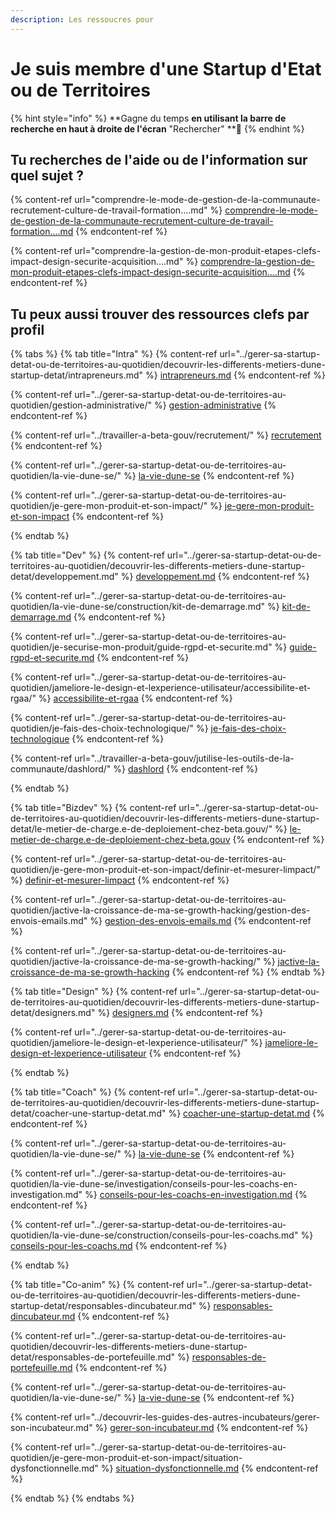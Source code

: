 ```yaml
---
description: Les ressoucres pour
---
```


# Je suis membre d'une Startup d'Etat ou de Territoires

{% hint style="info" %}
**Gagne du temps **en utilisant la barre de recherche en haut à droite de l'écran** "Rechercher" **🔎
{% endhint %}

## Tu recherches de l'aide ou de l'information sur quel sujet ?

{% content-ref url="comprendre-le-mode-de-gestion-de-la-communaute-recrutement-culture-de-travail-formation....md" %}
[comprendre-le-mode-de-gestion-de-la-communaute-recrutement-culture-de-travail-formation....md](comprendre-le-mode-de-gestion-de-la-communaute-recrutement-culture-de-travail-formation....md)
{% endcontent-ref %}

{% content-ref url="comprendre-la-gestion-de-mon-produit-etapes-clefs-impact-design-securite-acquisition....md" %}
[comprendre-la-gestion-de-mon-produit-etapes-clefs-impact-design-securite-acquisition....md](comprendre-la-gestion-de-mon-produit-etapes-clefs-impact-design-securite-acquisition....md)
{% endcontent-ref %}

## Tu peux aussi trouver des ressources clefs par profil 

{% tabs %}
{% tab title="Intra" %}
{% content-ref url="../gerer-sa-startup-detat-ou-de-territoires-au-quotidien/decouvrir-les-differents-metiers-dune-startup-detat/intrapreneurs.md" %}
[intrapreneurs.md](../gerer-sa-startup-detat-ou-de-territoires-au-quotidien/decouvrir-les-differents-metiers-dune-startup-detat/intrapreneurs.md)
{% endcontent-ref %}

{% content-ref url="../gerer-sa-startup-detat-ou-de-territoires-au-quotidien/gestion-administrative/" %}
[gestion-administrative](../gerer-sa-startup-detat-ou-de-territoires-au-quotidien/gestion-administrative/)
{% endcontent-ref %}

{% content-ref url="../travailler-a-beta-gouv/recrutement/" %}
[recrutement](../travailler-a-beta-gouv/recrutement/)
{% endcontent-ref %}

{% content-ref url="../gerer-sa-startup-detat-ou-de-territoires-au-quotidien/la-vie-dune-se/" %}
[la-vie-dune-se](../gerer-sa-startup-detat-ou-de-territoires-au-quotidien/la-vie-dune-se/)
{% endcontent-ref %}

{% content-ref url="../gerer-sa-startup-detat-ou-de-territoires-au-quotidien/je-gere-mon-produit-et-son-impact/" %}
[je-gere-mon-produit-et-son-impact](../gerer-sa-startup-detat-ou-de-territoires-au-quotidien/je-gere-mon-produit-et-son-impact/)
{% endcontent-ref %}


{% endtab %}

{% tab title="Dev" %}
{% content-ref url="../gerer-sa-startup-detat-ou-de-territoires-au-quotidien/decouvrir-les-differents-metiers-dune-startup-detat/developpement.md" %}
[developpement.md](../gerer-sa-startup-detat-ou-de-territoires-au-quotidien/decouvrir-les-differents-metiers-dune-startup-detat/developpement.md)
{% endcontent-ref %}

{% content-ref url="../gerer-sa-startup-detat-ou-de-territoires-au-quotidien/la-vie-dune-se/construction/kit-de-demarrage.md" %}
[kit-de-demarrage.md](../gerer-sa-startup-detat-ou-de-territoires-au-quotidien/la-vie-dune-se/construction/kit-de-demarrage.md)
{% endcontent-ref %}

{% content-ref url="../gerer-sa-startup-detat-ou-de-territoires-au-quotidien/je-securise-mon-produit/guide-rgpd-et-securite.md" %}
[guide-rgpd-et-securite.md](../gerer-sa-startup-detat-ou-de-territoires-au-quotidien/je-securise-mon-produit/guide-rgpd-et-securite.md)
{% endcontent-ref %}

{% content-ref url="../gerer-sa-startup-detat-ou-de-territoires-au-quotidien/jameliore-le-design-et-lexperience-utilisateur/accessibilite-et-rgaa/" %}
[accessibilite-et-rgaa](../gerer-sa-startup-detat-ou-de-territoires-au-quotidien/jameliore-le-design-et-lexperience-utilisateur/accessibilite-et-rgaa/)
{% endcontent-ref %}

{% content-ref url="../gerer-sa-startup-detat-ou-de-territoires-au-quotidien/je-fais-des-choix-technologique/" %}
[je-fais-des-choix-technologique](../gerer-sa-startup-detat-ou-de-territoires-au-quotidien/je-fais-des-choix-technologique/)
{% endcontent-ref %}

{% content-ref url="../travailler-a-beta-gouv/jutilise-les-outils-de-la-communaute/dashlord/" %}
[dashlord](../travailler-a-beta-gouv/jutilise-les-outils-de-la-communaute/dashlord/)
{% endcontent-ref %}


{% endtab %}

{% tab title="Bizdev" %}
{% content-ref url="../gerer-sa-startup-detat-ou-de-territoires-au-quotidien/decouvrir-les-differents-metiers-dune-startup-detat/le-metier-de-charge.e-de-deploiement-chez-beta.gouv/" %}
[le-metier-de-charge.e-de-deploiement-chez-beta.gouv](../gerer-sa-startup-detat-ou-de-territoires-au-quotidien/decouvrir-les-differents-metiers-dune-startup-detat/le-metier-de-charge.e-de-deploiement-chez-beta.gouv/)
{% endcontent-ref %}

{% content-ref url="../gerer-sa-startup-detat-ou-de-territoires-au-quotidien/je-gere-mon-produit-et-son-impact/definir-et-mesurer-limpact/" %}
[definir-et-mesurer-limpact](../gerer-sa-startup-detat-ou-de-territoires-au-quotidien/je-gere-mon-produit-et-son-impact/definir-et-mesurer-limpact/)
{% endcontent-ref %}

{% content-ref url="../gerer-sa-startup-detat-ou-de-territoires-au-quotidien/jactive-la-croissance-de-ma-se-growth-hacking/gestion-des-envois-emails.md" %}
[gestion-des-envois-emails.md](../gerer-sa-startup-detat-ou-de-territoires-au-quotidien/jactive-la-croissance-de-ma-se-growth-hacking/gestion-des-envois-emails.md)
{% endcontent-ref %}

{% content-ref url="../gerer-sa-startup-detat-ou-de-territoires-au-quotidien/jactive-la-croissance-de-ma-se-growth-hacking/" %}
[jactive-la-croissance-de-ma-se-growth-hacking](../gerer-sa-startup-detat-ou-de-territoires-au-quotidien/jactive-la-croissance-de-ma-se-growth-hacking/)
{% endcontent-ref %}
{% endtab %}

{% tab title="Design" %}
{% content-ref url="../gerer-sa-startup-detat-ou-de-territoires-au-quotidien/decouvrir-les-differents-metiers-dune-startup-detat/designers.md" %}
[designers.md](../gerer-sa-startup-detat-ou-de-territoires-au-quotidien/decouvrir-les-differents-metiers-dune-startup-detat/designers.md)
{% endcontent-ref %}

{% content-ref url="../gerer-sa-startup-detat-ou-de-territoires-au-quotidien/jameliore-le-design-et-lexperience-utilisateur/" %}
[jameliore-le-design-et-lexperience-utilisateur](../gerer-sa-startup-detat-ou-de-territoires-au-quotidien/jameliore-le-design-et-lexperience-utilisateur/)
{% endcontent-ref %}


{% endtab %}

{% tab title="Coach" %}
{% content-ref url="../gerer-sa-startup-detat-ou-de-territoires-au-quotidien/decouvrir-les-differents-metiers-dune-startup-detat/coacher-une-startup-detat.md" %}
[coacher-une-startup-detat.md](../gerer-sa-startup-detat-ou-de-territoires-au-quotidien/decouvrir-les-differents-metiers-dune-startup-detat/coacher-une-startup-detat.md)
{% endcontent-ref %}

{% content-ref url="../gerer-sa-startup-detat-ou-de-territoires-au-quotidien/la-vie-dune-se/" %}
[la-vie-dune-se](../gerer-sa-startup-detat-ou-de-territoires-au-quotidien/la-vie-dune-se/)
{% endcontent-ref %}

{% content-ref url="../gerer-sa-startup-detat-ou-de-territoires-au-quotidien/la-vie-dune-se/investigation/conseils-pour-les-coachs-en-investigation.md" %}
[conseils-pour-les-coachs-en-investigation.md](../gerer-sa-startup-detat-ou-de-territoires-au-quotidien/la-vie-dune-se/investigation/conseils-pour-les-coachs-en-investigation.md)
{% endcontent-ref %}

{% content-ref url="../gerer-sa-startup-detat-ou-de-territoires-au-quotidien/la-vie-dune-se/construction/conseils-pour-les-coachs.md" %}
[conseils-pour-les-coachs.md](../gerer-sa-startup-detat-ou-de-territoires-au-quotidien/la-vie-dune-se/construction/conseils-pour-les-coachs.md)
{% endcontent-ref %}


{% endtab %}

{% tab title="Co-anim" %}
{% content-ref url="../gerer-sa-startup-detat-ou-de-territoires-au-quotidien/decouvrir-les-differents-metiers-dune-startup-detat/responsables-dincubateur.md" %}
[responsables-dincubateur.md](../gerer-sa-startup-detat-ou-de-territoires-au-quotidien/decouvrir-les-differents-metiers-dune-startup-detat/responsables-dincubateur.md)
{% endcontent-ref %}

{% content-ref url="../gerer-sa-startup-detat-ou-de-territoires-au-quotidien/decouvrir-les-differents-metiers-dune-startup-detat/responsables-de-portefeuille.md" %}
[responsables-de-portefeuille.md](../gerer-sa-startup-detat-ou-de-territoires-au-quotidien/decouvrir-les-differents-metiers-dune-startup-detat/responsables-de-portefeuille.md)
{% endcontent-ref %}

{% content-ref url="../gerer-sa-startup-detat-ou-de-territoires-au-quotidien/la-vie-dune-se/" %}
[la-vie-dune-se](../gerer-sa-startup-detat-ou-de-territoires-au-quotidien/la-vie-dune-se/)
{% endcontent-ref %}

{% content-ref url="../decouvrir-les-guides-des-autres-incubateurs/gerer-son-incubateur.md" %}
[gerer-son-incubateur.md](../decouvrir-les-guides-des-autres-incubateurs/gerer-son-incubateur.md)
{% endcontent-ref %}

{% content-ref url="../gerer-sa-startup-detat-ou-de-territoires-au-quotidien/je-gere-mon-produit-et-son-impact/situation-dysfonctionnelle.md" %}
[situation-dysfonctionnelle.md](../gerer-sa-startup-detat-ou-de-territoires-au-quotidien/je-gere-mon-produit-et-son-impact/situation-dysfonctionnelle.md)
{% endcontent-ref %}


{% endtab %}
{% endtabs %}
